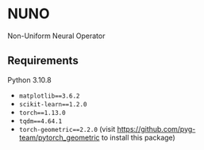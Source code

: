 # NUNO
Non-Uniform Neural Operator

## Requirements
Python 3.10.8
- `matplotlib==3.6.2`
- `scikit-learn==1.2.0`
- `torch==1.13.0`
- `tqdm==4.64.1`
- `torch-geometric==2.2.0` (visit 
https://github.com/pyg-team/pytorch_geometric to install this package)